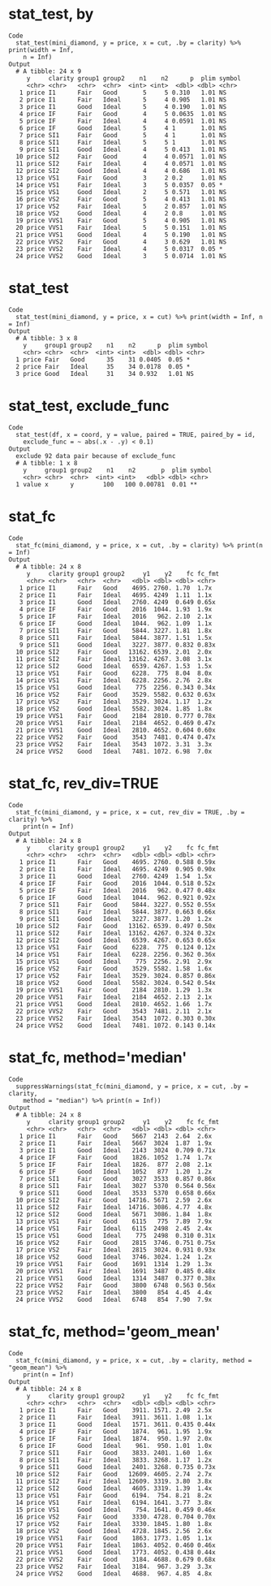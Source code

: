 # stat_test, by

    Code
      stat_test(mini_diamond, y = price, x = cut, .by = clarity) %>% print(width = Inf,
        n = Inf)
    Output
      # A tibble: 24 x 9
         y     clarity group1 group2    n1    n2      p  plim symbol
         <chr> <chr>   <chr>  <chr>  <int> <int>  <dbl> <dbl> <chr> 
       1 price I1      Fair   Good       5     5 0.310   1.01 NS    
       2 price I1      Fair   Ideal      5     4 0.905   1.01 NS    
       3 price I1      Good   Ideal      5     4 0.190   1.01 NS    
       4 price IF      Fair   Good       4     5 0.0635  1.01 NS    
       5 price IF      Fair   Ideal      4     4 0.0591  1.01 NS    
       6 price IF      Good   Ideal      5     4 1       1.01 NS    
       7 price SI1     Fair   Good       5     4 1       1.01 NS    
       8 price SI1     Fair   Ideal      5     5 1       1.01 NS    
       9 price SI1     Good   Ideal      4     5 0.413   1.01 NS    
      10 price SI2     Fair   Good       4     4 0.0571  1.01 NS    
      11 price SI2     Fair   Ideal      4     4 0.0571  1.01 NS    
      12 price SI2     Good   Ideal      4     4 0.686   1.01 NS    
      13 price VS1     Fair   Good       3     2 0.2     1.01 NS    
      14 price VS1     Fair   Ideal      3     5 0.0357  0.05 *     
      15 price VS1     Good   Ideal      2     5 0.571   1.01 NS    
      16 price VS2     Fair   Good       5     4 0.413   1.01 NS    
      17 price VS2     Fair   Ideal      5     2 0.857   1.01 NS    
      18 price VS2     Good   Ideal      4     2 0.8     1.01 NS    
      19 price VVS1    Fair   Good       5     4 0.905   1.01 NS    
      20 price VVS1    Fair   Ideal      5     5 0.151   1.01 NS    
      21 price VVS1    Good   Ideal      4     5 0.190   1.01 NS    
      22 price VVS2    Fair   Good       4     3 0.629   1.01 NS    
      23 price VVS2    Fair   Ideal      4     5 0.0317  0.05 *     
      24 price VVS2    Good   Ideal      3     5 0.0714  1.01 NS    

# stat_test

    Code
      stat_test(mini_diamond, y = price, x = cut) %>% print(width = Inf, n = Inf)
    Output
      # A tibble: 3 x 8
        y     group1 group2    n1    n2      p  plim symbol
        <chr> <chr>  <chr>  <int> <int>  <dbl> <dbl> <chr> 
      1 price Fair   Good      35    31 0.0405  0.05 *     
      2 price Fair   Ideal     35    34 0.0178  0.05 *     
      3 price Good   Ideal     31    34 0.932   1.01 NS    

# stat_test, exclude_func

    Code
      stat_test(df, x = coord, y = value, paired = TRUE, paired_by = id,
        exclude_func = ~ abs(.x - .y) < 0.1)
    Output
      exclude 92 data pair because of exclude_func
      # A tibble: 1 x 8
        y     group1 group2    n1    n2       p  plim symbol
        <chr> <chr>  <chr>  <int> <int>   <dbl> <dbl> <chr> 
      1 value x      y        100   100 0.00781  0.01 **    

# stat_fc

    Code
      stat_fc(mini_diamond, y = price, x = cut, .by = clarity) %>% print(n = Inf)
    Output
      # A tibble: 24 x 8
         y     clarity group1 group2     y1    y2    fc fc_fmt
         <chr> <chr>   <chr>  <chr>   <dbl> <dbl> <dbl> <chr> 
       1 price I1      Fair   Good    4695. 2760. 1.70  1.7x  
       2 price I1      Fair   Ideal   4695. 4249  1.11  1.1x  
       3 price I1      Good   Ideal   2760. 4249  0.649 0.65x 
       4 price IF      Fair   Good    2016  1044. 1.93  1.9x  
       5 price IF      Fair   Ideal   2016   962. 2.10  2.1x  
       6 price IF      Good   Ideal   1044.  962. 1.09  1.1x  
       7 price SI1     Fair   Good    5844. 3227. 1.81  1.8x  
       8 price SI1     Fair   Ideal   5844. 3877. 1.51  1.5x  
       9 price SI1     Good   Ideal   3227. 3877. 0.832 0.83x 
      10 price SI2     Fair   Good   13162. 6539. 2.01  2.0x  
      11 price SI2     Fair   Ideal  13162. 4267. 3.08  3.1x  
      12 price SI2     Good   Ideal   6539. 4267. 1.53  1.5x  
      13 price VS1     Fair   Good    6228.  775  8.04  8.0x  
      14 price VS1     Fair   Ideal   6228. 2256. 2.76  2.8x  
      15 price VS1     Good   Ideal    775  2256. 0.343 0.34x 
      16 price VS2     Fair   Good    3529. 5582. 0.632 0.63x 
      17 price VS2     Fair   Ideal   3529. 3024. 1.17  1.2x  
      18 price VS2     Good   Ideal   5582. 3024. 1.85  1.8x  
      19 price VVS1    Fair   Good    2184  2810. 0.777 0.78x 
      20 price VVS1    Fair   Ideal   2184  4652. 0.469 0.47x 
      21 price VVS1    Good   Ideal   2810. 4652. 0.604 0.60x 
      22 price VVS2    Fair   Good    3543  7481. 0.474 0.47x 
      23 price VVS2    Fair   Ideal   3543  1072. 3.31  3.3x  
      24 price VVS2    Good   Ideal   7481. 1072. 6.98  7.0x  

# stat_fc, rev_div=TRUE

    Code
      stat_fc(mini_diamond, y = price, x = cut, rev_div = TRUE, .by = clarity) %>%
        print(n = Inf)
    Output
      # A tibble: 24 x 8
         y     clarity group1 group2     y1    y2    fc fc_fmt
         <chr> <chr>   <chr>  <chr>   <dbl> <dbl> <dbl> <chr> 
       1 price I1      Fair   Good    4695. 2760. 0.588 0.59x 
       2 price I1      Fair   Ideal   4695. 4249  0.905 0.90x 
       3 price I1      Good   Ideal   2760. 4249  1.54  1.5x  
       4 price IF      Fair   Good    2016  1044. 0.518 0.52x 
       5 price IF      Fair   Ideal   2016   962. 0.477 0.48x 
       6 price IF      Good   Ideal   1044.  962. 0.921 0.92x 
       7 price SI1     Fair   Good    5844. 3227. 0.552 0.55x 
       8 price SI1     Fair   Ideal   5844. 3877. 0.663 0.66x 
       9 price SI1     Good   Ideal   3227. 3877. 1.20  1.2x  
      10 price SI2     Fair   Good   13162. 6539. 0.497 0.50x 
      11 price SI2     Fair   Ideal  13162. 4267. 0.324 0.32x 
      12 price SI2     Good   Ideal   6539. 4267. 0.653 0.65x 
      13 price VS1     Fair   Good    6228.  775  0.124 0.12x 
      14 price VS1     Fair   Ideal   6228. 2256. 0.362 0.36x 
      15 price VS1     Good   Ideal    775  2256. 2.91  2.9x  
      16 price VS2     Fair   Good    3529. 5582. 1.58  1.6x  
      17 price VS2     Fair   Ideal   3529. 3024. 0.857 0.86x 
      18 price VS2     Good   Ideal   5582. 3024. 0.542 0.54x 
      19 price VVS1    Fair   Good    2184  2810. 1.29  1.3x  
      20 price VVS1    Fair   Ideal   2184  4652. 2.13  2.1x  
      21 price VVS1    Good   Ideal   2810. 4652. 1.66  1.7x  
      22 price VVS2    Fair   Good    3543  7481. 2.11  2.1x  
      23 price VVS2    Fair   Ideal   3543  1072. 0.303 0.30x 
      24 price VVS2    Good   Ideal   7481. 1072. 0.143 0.14x 

# stat_fc, method='median'

    Code
      suppressWarnings(stat_fc(mini_diamond, y = price, x = cut, .by = clarity,
        method = "median") %>% print(n = Inf))
    Output
      # A tibble: 24 x 8
         y     clarity group1 group2     y1    y2    fc fc_fmt
         <chr> <chr>   <chr>  <chr>   <dbl> <dbl> <dbl> <chr> 
       1 price I1      Fair   Good    5667  2143  2.64  2.6x  
       2 price I1      Fair   Ideal   5667  3024  1.87  1.9x  
       3 price I1      Good   Ideal   2143  3024  0.709 0.71x 
       4 price IF      Fair   Good    1826. 1052  1.74  1.7x  
       5 price IF      Fair   Ideal   1826.  877  2.08  2.1x  
       6 price IF      Good   Ideal   1052   877  1.20  1.2x  
       7 price SI1     Fair   Good    3027  3533  0.857 0.86x 
       8 price SI1     Fair   Ideal   3027  5370  0.564 0.56x 
       9 price SI1     Good   Ideal   3533  5370  0.658 0.66x 
      10 price SI2     Fair   Good   14716. 5671  2.59  2.6x  
      11 price SI2     Fair   Ideal  14716. 3086. 4.77  4.8x  
      12 price SI2     Good   Ideal   5671  3086. 1.84  1.8x  
      13 price VS1     Fair   Good    6115   775  7.89  7.9x  
      14 price VS1     Fair   Ideal   6115  2498  2.45  2.4x  
      15 price VS1     Good   Ideal    775  2498  0.310 0.31x 
      16 price VS2     Fair   Good    2815  3746. 0.751 0.75x 
      17 price VS2     Fair   Ideal   2815  3024. 0.931 0.93x 
      18 price VS2     Good   Ideal   3746. 3024. 1.24  1.2x  
      19 price VVS1    Fair   Good    1691  1314  1.29  1.3x  
      20 price VVS1    Fair   Ideal   1691  3487  0.485 0.48x 
      21 price VVS1    Good   Ideal   1314  3487  0.377 0.38x 
      22 price VVS2    Fair   Good    3800  6748  0.563 0.56x 
      23 price VVS2    Fair   Ideal   3800   854  4.45  4.4x  
      24 price VVS2    Good   Ideal   6748   854  7.90  7.9x  

# stat_fc, method='geom_mean'

    Code
      stat_fc(mini_diamond, y = price, x = cut, .by = clarity, method = "geom_mean") %>%
        print(n = Inf)
    Output
      # A tibble: 24 x 8
         y     clarity group1 group2     y1    y2    fc fc_fmt
         <chr> <chr>   <chr>  <chr>   <dbl> <dbl> <dbl> <chr> 
       1 price I1      Fair   Good    3911. 1571. 2.49  2.5x  
       2 price I1      Fair   Ideal   3911. 3611. 1.08  1.1x  
       3 price I1      Good   Ideal   1571. 3611. 0.435 0.44x 
       4 price IF      Fair   Good    1874.  961. 1.95  1.9x  
       5 price IF      Fair   Ideal   1874.  950. 1.97  2.0x  
       6 price IF      Good   Ideal    961.  950. 1.01  1.0x  
       7 price SI1     Fair   Good    3833. 2401. 1.60  1.6x  
       8 price SI1     Fair   Ideal   3833. 3268. 1.17  1.2x  
       9 price SI1     Good   Ideal   2401. 3268. 0.735 0.73x 
      10 price SI2     Fair   Good   12609. 4605. 2.74  2.7x  
      11 price SI2     Fair   Ideal  12609. 3319. 3.80  3.8x  
      12 price SI2     Good   Ideal   4605. 3319. 1.39  1.4x  
      13 price VS1     Fair   Good    6194.  754. 8.21  8.2x  
      14 price VS1     Fair   Ideal   6194. 1641. 3.77  3.8x  
      15 price VS1     Good   Ideal    754. 1641. 0.459 0.46x 
      16 price VS2     Fair   Good    3330. 4728. 0.704 0.70x 
      17 price VS2     Fair   Ideal   3330. 1845. 1.80  1.8x  
      18 price VS2     Good   Ideal   4728. 1845. 2.56  2.6x  
      19 price VVS1    Fair   Good    1863. 1773. 1.05  1.1x  
      20 price VVS1    Fair   Ideal   1863. 4052. 0.460 0.46x 
      21 price VVS1    Good   Ideal   1773. 4052. 0.438 0.44x 
      22 price VVS2    Fair   Good    3184. 4688. 0.679 0.68x 
      23 price VVS2    Fair   Ideal   3184.  967. 3.29  3.3x  
      24 price VVS2    Good   Ideal   4688.  967. 4.85  4.8x  

